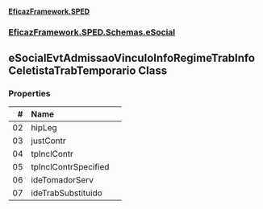 #### [EficazFramework.SPED](EficazFrameworkSPED.md 'EficazFramework SPED')
### [EficazFramework.SPED.Schemas.eSocial](EficazFramework.SPED.Schemas.eSocial.md 'EficazFramework.SPED.Schemas.eSocial')

## eSocialEvtAdmissaoVinculoInfoRegimeTrabInfoCeletistaTrabTemporario Class
### Properties

| # | Name | |
| ---: | :--- | :--- |
| 02 | hipLeg |  |
| 03 | justContr |  |
| 04 | tpInclContr |  |
| 05 | tpInclContrSpecified |  |
| 06 | ideTomadorServ |  |
| 07 | ideTrabSubstituido |  |

